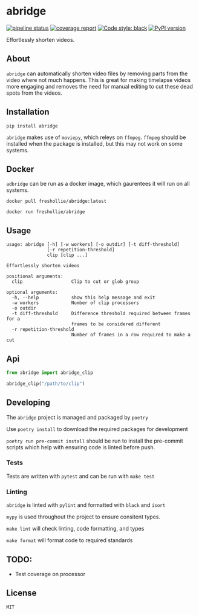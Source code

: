 # abridge

[![pipeline status](https://gitlab.com/freshollie/abridge/badges/master/pipeline.svg)](https://gitlab.com/freshollie/abridge/commits/master)
[![coverage report](https://gitlab.com/freshollie/abridge/badges/master/coverage.svg)](http://freshollie.gitlab.io/abridge)
[![Code style: black](https://img.shields.io/badge/code%20style-black-000000.svg)](https://github.com/python/black)
[![PyPI version](https://img.shields.io/pypi/v/abridge)](https://badge.fury.io/py/abridge)

Effortlessly shorten videos.

## About

`abridge` can automatically shorten video files by removing parts from the video
where not much happens. This is great for making timelapse videos more engaging
and removes the need for manual editing to cut these dead spots from the videos.

## Installation

`pip install abridge`

`abridge` makes use of `moviepy`, which releys on `ffmpeg`. `ffmpeg` should be installed
when the package is installed, but this may not work on some systems.

## Docker

`adbridge` can be run as a docker image, which gaurentees it will run
on all systems.

`docker pull freshollie/abridge:latest`

`docker run freshollie/abridge`

## Usage

```
usage: abridge [-h] [-w workers] [-o outdir] [-t diff-threshold]
               [-r repetition-threshold]
               clip [clip ...]

Effortlessly shorten videos

positional arguments:
  clip                  Clip to cut or glob group

optional arguments:
  -h, --help            show this help message and exit
  -w workers            Number of clip processors
  -o outdir
  -t diff-threshold     Difference threshold required between frames for a
                        frames to be considered different
  -r repetition-threshold
                        Number of frames in a row required to make a cut
```

## Api

```python
from abridge import abridge_clip

abridge_clip("/path/to/clip")
```

## Developing

The `abridge` project is managed and packaged by `poetry`

Use `poetry install` to download the required packages for development

`poetry run pre-commit install` should be run to install the pre-commit
scripts which help with ensuring code is linted before push.

### Tests

Tests are written with `pytest` and can be run with `make test`

### Linting

`abridge` is linted with `pylint` and formatted with `black` and `isort`

`mypy` is used throughout the project to ensure consitent types.

`make lint` will check linting, code formatting, and types

`make format` will format code to required standards

## TODO:

- Test coverage on processor

## License

`MIT`
